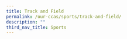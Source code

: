 ```yaml
---
title: Track and Field
permalink: /our-ccas/sports/track-and-field/
description: ""
third_nav_title: Sports
---
```

